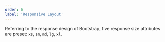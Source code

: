 ```yaml
---
order: 6
label: 'Responsive Layout'
---
```


Referring to the response design of Bootstrap, five response size attributes are preset: `xs`, `sm`, `md`, `lg`, `xl`.
